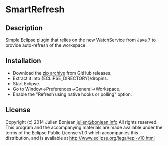 SmartRefresh
============

## Description

Simple Eclipse plugin that relies on the new WatchService from Java 7 to provide
auto-refresh of the workspace.

## Installation

 - Download the [zip archive](https://github.com/jbonjean/smartrefresh/releases/download/0.1/info.bonjean.eclipse.smartrefresh-0.1.zip) from GitHub releases.
 - Extract it into {ECLIPSE_DIRECTORY}/dropins.
 - Start Eclipse.
 - Go to Window->Preferences->General->Workspace.
 - Enable the "Refresh using native hooks or polling" option.

## License

Copyright (c) 2014 Julien Bonjean <julien@bonjean.info>
All rights reserved. This program and the accompanying materials are made
available under the terms of the Eclipse Public License v1.0 which accompanies
this distribution, and is available at http://www.eclipse.org/legal/epl-v10.html
